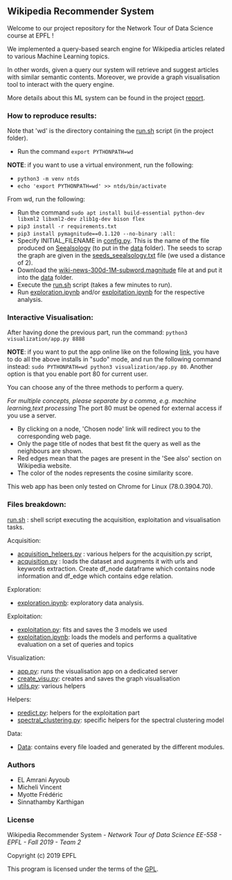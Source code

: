 ## **Wikipedia Recommender System**

Welcome to our project repository for the Network Tour of Data Science course at EPFL !

We implemented a query-based search engine for Wikipedia articles related to various Machine Learning topics. 

In other words, given a query our system will retrieve and suggest articles with similar semantic contents. Moreover, we provide a graph visualisation tool to interact with the query engine.

More details about this ML system can be found in the project [report](report.pdf).

### How to reproduce results:

Note that 'wd' is the directory containing the [run.sh](run.sh) script (in the project folder).

- Run the command `export PYTHONPATH=wd`

**NOTE**: if you want to use a virtual environment, run the following:

- `python3 -m venv ntds`
- `echo 'export PYTHONPATH=wd' >> ntds/bin/activate`

From wd, run the following:
- Run the command `sudo apt install build-essential python-dev libxml2 libxml2-dev zlib1g-dev bison flex`
- `pip3 install -r requirements.txt`
- `pip3 install pymagnitude==0.1.120 --no-binary :all:`
- Specify INITIAL_FILENAME in [config.py](config.py). This is the name of the file produced on [Seealsology](https://densitydesign.github.io/strumentalia-seealsology/) (to put in the [data](/data) folder). The seeds to scrap the graph are given in the [seeds_seealsology.txt](/data/seeds_seealsology.txt)  file (we used a distance of 2).
- Download the [wiki-news-300d-1M-subword.magnitude](http://magnitude.plasticity.ai/fasttext/light/wiki-news-300d-1M-subword.magnitude) file at and put it into the [data](/data) folder.
- Execute the [run.sh](run.sh) script (takes a few minutes to run).
- Run [exploration.ipynb](exploration.ipynb) and/or [exploitation.ipynb](exploitation/exploitation.ipynb) for the respective analysis.

### Interactive Visualisation:
After having done the previous part, run the command: `python3 visualization/app.py 8888`

**NOTE**: if you want to put the app online like on the following [link](http:ec2-18-219-204-33.us-east-2.compute.amazonaws.com), you have to do all the above installs in "sudo" mode, and run the following command instead: `sudo PYTHONPATH=wd python3 visualization/app.py 80`. Another option is that you enable port 80 for current user.

You can choose any of the three methods to perform a query. 

*For multiple concepts, please separate by a comma, e.g. machine learning,text processing*
The port 80 must be opened for external access if you use a server.

- By clicking on a node, 'Chosen node' link will redirect you to the corresponding web page.
- Only the page title of nodes that best fit the query as well as the neighbours are shown.
- Red edges mean that the pages are present in the 'See also' section on Wikipedia website.
- The color of the nodes represents the cosine similarity score.

This web app has been only tested on Chrome for Linux (78.0.3904.70).

### Files breakdown:

[run.sh](run.sh) : shell script executing the acquisition, exploitation and visualisation tasks.


Acquisition:
- [acquisition_helpers.py](acquisition/acquisition_helpers.py) :  various helpers for the acquisition.py script,
- [acquisition.py](acquisition/acquisition.py) : loads the dataset and augments it with urls and keywords extraction. Create df_node dataframe which contains node information and df_edge which contains edge relation.

Exploration:
- [exploration.ipynb](exploration.ipynb): exploratory data analysis.

Exploitation:
- [exploitation.py](exploitation/exploitation.py): fits and saves the 3 models we used
- [exploitation.ipynb](exploitation/exploitation.ipynb): loads the models and performs a qualitative evaluation on a set of queries and topics

Visualization:
- [app.py](visualization/app.py): runs the visualisation app on a dedicated server
- [create_visu.py](visualization/create_visu.py): creates and saves the graph visualisation
- [utils.py](visualization/utils.py): various helpers

Helpers:
- [predict.py](helpers/predict.py): helpers for the exploitation part
- [spectral_clustering.py](helpers/spectral_clustering.py): specific helpers for the spectral clustering model

Data:
- [Data](/data): contains every file loaded and generated by the different modules.

### Authors
- EL Amrani Ayyoub
- Micheli Vincent
- Myotte Frédéric
- Sinnathamby Karthigan

### License

Wikipedia Recommender System - *Network Tour of Data Science EE-558 - EPFL - Fall 2019 - Team 2*

Copyright (c) 2019 EPFL

This program is licensed under the terms of the [GPL](https://github.com/FredBaos/Ntds_project_team02/blob/master/LICENSE).